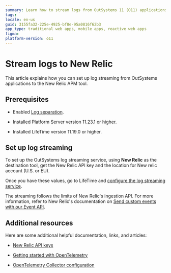 ```yaml
---
summary: Learn how to stream logs from OutSystems 11 (O11) applications to New Relic by setting up the necessary configurations and API integrations.
tags: 
locale: en-us
guid: 3155fa32-225e-4925-bf8e-95a0816f62b3
app_type: traditional web apps, mobile apps, reactive web apps
figma: 
platform-version: o11
---
```


# Stream logs to New Relic

This article explains how you can set up log streaming from OutSystems applications to the New Relic APM tool.

## Prerequisites

* Enabled [Log separation](../../setup-infra-platform/setup/logging-db/logs-separation-cloud/intro.md).

* Installed Platform Server version 11.23.1 or higher.

* Installed LifeTime version 11.19.0 or higher.

## Set up log streaming

To set up the OutSystems log streaming service, using **New Relic** as the destination tool, get the New Relic API key and the location for New relic account (U.S. or EU).

Once you have these values, go to LifeTime and [configure the log streaming service](lifetime-streaming.md). 

<div class="info" markdown="1">

The streaming follows the limits of New Relic's ingestion API. For more information, refer to New Relic's documentation on [Send custom events with our Event API](https://docs.newrelic.com/docs/data-apis/ingest-apis/event-api/introduction-event-api/#limits).   

</div>

## Additional resources

Here are some additional helpful documentation, links, and articles:

* [New Relic API keys](https://docs.newrelic.com/docs/apis/intro-apis/new-relic-api-keys/)

* [Getting started with OpenTelemetry ](https://docs.newrelic.com/docs/more-integrations/open-source-telemetry-integrations/opentelemetry/get-started/opentelemetry-get-started-intro/)  

* [OpenTelemetry Collector configuration](https://opentelemetry.io/docs/collector/configuration/)
